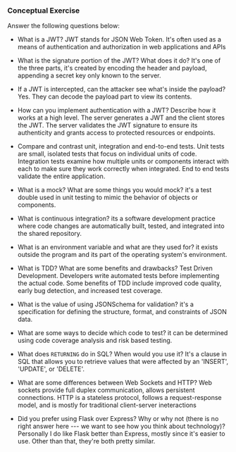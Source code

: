 ### Conceptual Exercise

Answer the following questions below:

- What is a JWT?
  JWT stands for JSON Web Token. It's often used as a means of authentication and authorization in web applications and APIs

- What is the signature portion of the JWT? What does it do?
  It's one of the three parts, it's created by encoding the header and payload, appending a secret key only known to the server.

- If a JWT is intercepted, can the attacker see what's inside the payload?
  Yes. They can decode the payload part to view its contents.

- How can you implement authentication with a JWT? Describe how it works at a high level.
  The server generates a JWT and the client stores the JWT. The server validates the JWT signature to ensure its authenticity and grants access to protected resources or endpoints.

- Compare and contrast unit, integration and end-to-end tests.
  Unit tests are small, isolated tests that focus on individual units of code.
  Integration tests examine how multiple units or components interact with each to make sure they work correctly when integrated.
  End to end tests validate the entire application.

- What is a mock? What are some things you would mock?
  it's a test double used in unit testing to mimic the behavior of objects or components.

- What is continuous integration?
  its a software development practice where code changes are automatically built, tested, and integrated into the shared repository.

- What is an environment variable and what are they used for?
  it exists outside the program and its part of the operating system's environment.

- What is TDD? What are some benefits and drawbacks?
  Test Driven Development. Developers write automated tests before implementing the actual code. Some benefits of TDD include improved code quality, early bug detection, and increased test coverage.

- What is the value of using JSONSchema for validation?
  it's a specification for defining the structure, format, and constraints of JSON data.

- What are some ways to decide which code to test?
  it can be determined using code coverage analysis and risk based testing.

- What does `RETURNING` do in SQL? When would you use it?
  It's a clause in SQL that allows you to retrieve values that were affected by an 'INSERT', 'UPDATE', or 'DELETE'.

- What are some differences between Web Sockets and HTTP?
  Web sockets provide full duplex communication, allows persistent connections. HTTP is a stateless protocol, follows a request-response model, and is mostly for traditional client-server ineteractions

- Did you prefer using Flask over Express? Why or why not (there is no right
  answer here --- we want to see how you think about technology)?
  Personally I do like Flask better than Express, mostly since it's easier to use. Other than that, they're both pretty similar.

